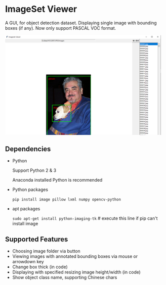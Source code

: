 # ImageSet Viewer

A GUI, for object detection dataset. Displaying single image with bounding boxes (if any). Now only support PASCAL VOC format.

![](./screenshot.png)

## Dependencies

- Python

    Support Python 2 & 3

    Anaconda installed Python is recommended

- Python packages

    `pip install image pillow lxml numpy opencv-python`

- apt packages

    `sudo apt-get install python-imaging-tk` # execute this line if pip can't install image

## Supported Features
- Choosing image folder via button
- Viewing images with annotated bounding boxes via mouse or arrowdown key
- Change box thick (in code)
- Displaying with specified resizing image height/width (in code)
- Show object class name, supporting Chinese chars
